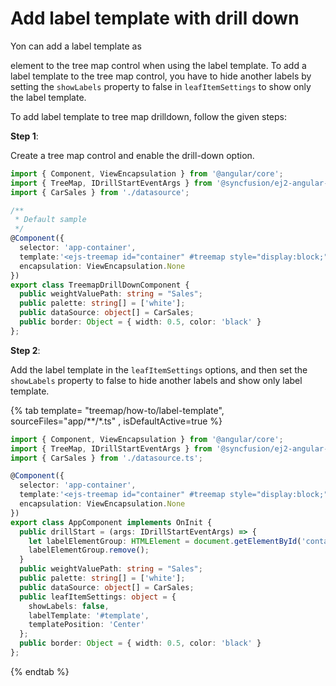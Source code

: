 # Add label template with drill down

Yon can add a label template as <div> element to the tree map control when using the label template. To add a label template to the tree map control, you have to hide another labels by setting the `showLabels` property to false in `leafItemSettings` to show only the label template.

To add label template to tree map drilldown, follow the given steps:

**Step 1**:

<!-- markdownlint-disable MD010 -->
Create a tree map control and enable the drill-down option.

```typescript
import { Component, ViewEncapsulation } from '@angular/core';
import { TreeMap, IDrillStartEventArgs } from '@syncfusion/ej2-angular-treemap';
import { CarSales } from './datasource';

/**
 * Default sample
 */
@Component({
  selector: 'app-container',
  template:'<ejs-treemap id="container" #treemap style="display:block;" [dataSource]="dataSource" [weightValuePath]="weightValuePath"enableDrillDown="true" [palette]="palette"><e-levels><e-level groupPath="Continent" [border]="border"></e-level><e-level groupPath="Company" [border]="border"> </e-level></e-levels></ejs-treemap>',
  encapsulation: ViewEncapsulation.None
})
export class TreemapDrillDownComponent {
  public weightValuePath: string = "Sales";
  public palette: string[] = ['white'];
  public dataSource: object[] = CarSales;
  public border: Object = { width: 0.5, color: 'black' }
};
```

**Step 2**:

Add the label template in the `leafItemSettings` options, and then set the `showLabels` property to false to hide another labels and show only label template.

{% tab template= "treemap/how-to/label-template", sourceFiles="app/**/*.ts" , isDefaultActive=true %}

```typescript
import { Component, ViewEncapsulation } from '@angular/core';
import { TreeMap, IDrillStartEventArgs } from '@syncfusion/ej2-angular-treemap';
import { CarSales } from './datasource.ts';

@Component({
  selector: 'app-container',
  template:'<ejs-treemap id="container" #treemap style="display:block;" [dataSource]="dataSource" [weightValuePath]="weightValuePath"[leafItemSettings]="leafItemSettings" enableDrillDown="true" (drillStart)="drillStart($event)"[palette]="palette"><e-levels><e-level groupPath="Continent" [border]="border"> </e-level>	<e-level groupPath="Company" [border]="border"></e-level></e-levels></ejs-treemap>',
  encapsulation: ViewEncapsulation.None
})
export class AppComponent implements OnInit {
  public drillStart = (args: IDrillStartEventArgs) => {
    let labelElementGroup: HTMLElement = document.getElementById('container_Label_Template_Group');
    labelElementGroup.remove();
  }
  public weightValuePath: string = "Sales";
  public palette: string[] = ['white'];
  public dataSource: object[] = CarSales;
  public leafItemSettings: object = {
    showLabels: false,
    labelTemplate: '#template',
    templatePosition: 'Center'
  };
  public border: Object = { width: 0.5, color: 'black' }
};
```

{% endtab %}